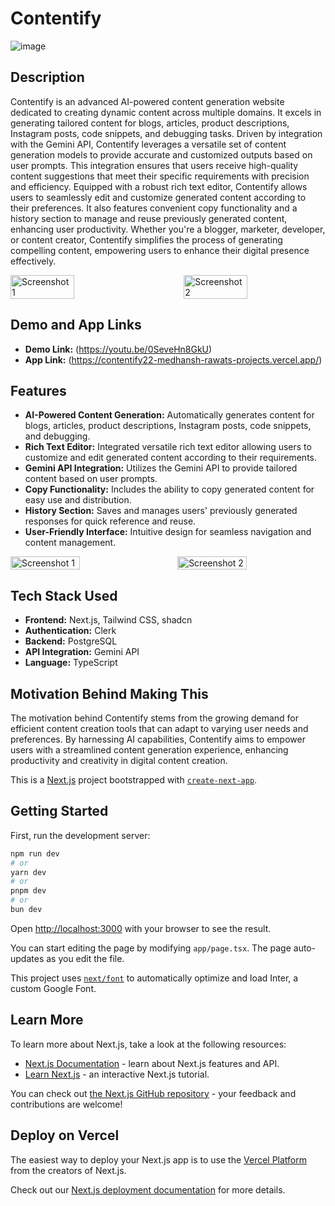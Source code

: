 # Contentify


![image](https://github.com/Maddy2206/Contentify/assets/143317316/8961b180-c63d-4cdc-8e4e-4aacb462c883)


## Description
Contentify is an advanced AI-powered content generation website dedicated to creating dynamic content across multiple domains. It excels in generating tailored content for blogs, articles, product descriptions, Instagram posts, code snippets, and debugging tasks.
Driven by integration with the Gemini API, Contentify leverages a versatile set of content generation models to provide accurate and customized outputs based on user prompts. This integration ensures that users receive high-quality content suggestions that meet their specific requirements with precision and efficiency.
Equipped with a robust rich text editor, Contentify allows users to seamlessly edit and customize generated content according to their preferences. It also features convenient copy functionality and a history section to manage and reuse previously generated content, enhancing user productivity.
Whether you're a blogger, marketer, developer, or content creator, Contentify simplifies the process of generating compelling content, empowering users to enhance their digital presence effectively.

<div style="display: flex; justify-content: space-between; align-items: center;">
    <img src="https://github.com/Maddy2206/Contentify/assets/143317316/0af99ac7-c252-4a73-b526-ad6ab09fce50" alt="Screenshot 1" style="width: 45%; height: auto;">
    <img src="https://github.com/Maddy2206/Contentify/assets/143317316/ffc9c674-f3e3-4299-b0b5-22c115e8eda7" alt="Screenshot 2" style="width: 45%; height: auto;">
</div>


## Demo and App Links
- **Demo Link:** (https://youtu.be/0SeveHn8GkU)
- **App Link:** (https://contentify22-medhansh-rawats-projects.vercel.app/)

## Features
- **AI-Powered Content Generation:** Automatically generates content for blogs, articles, product descriptions, Instagram posts, code snippets, and debugging.
- **Rich Text Editor:** Integrated versatile rich text editor allowing users to customize and edit generated content according to their requirements.
- **Gemini API Integration:** Utilizes the Gemini API to provide tailored content based on user prompts.
- **Copy Functionality:** Includes the ability to copy generated content for easy use and distribution.
- **History Section:** Saves and manages users' previously generated responses for quick reference and reuse.
- **User-Friendly Interface:** Intuitive design for seamless navigation and content management.

<div style="display: flex; justify-content: space-between; align-items: center;">
    <img src="https://github.com/Maddy2206/Contentify/assets/143317316/6c922a6e-0a10-4f59-b210-81493b00c914" alt="Screenshot 1" style="width: 47%; height: auto;">
    <img src="https://github.com/Maddy2206/Contentify/assets/143317316/7709fe6c-0a52-4ed2-953f-175ea08d8ff0" alt="Screenshot 2" style="width: 47%; height: auto;">
</div>


## Tech Stack Used
- **Frontend:** Next.js, Tailwind CSS, shadcn
- **Authentication:** Clerk
- **Backend:** PostgreSQL
- **API Integration:** Gemini API
- **Language:** TypeScript

## Motivation Behind Making This
The motivation behind Contentify stems from the growing demand for efficient content creation tools that can adapt to varying user needs and preferences. By harnessing AI  capabilities, Contentify aims to empower users with a streamlined content generation experience, enhancing productivity and creativity in digital content creation.


This is a [Next.js](https://nextjs.org/) project bootstrapped with [`create-next-app`](https://github.com/vercel/next.js/tree/canary/packages/create-next-app).

## Getting Started

First, run the development server:

```bash
npm run dev
# or
yarn dev
# or
pnpm dev
# or
bun dev
```

Open [http://localhost:3000](http://localhost:3000) with your browser to see the result.

You can start editing the page by modifying `app/page.tsx`. The page auto-updates as you edit the file.

This project uses [`next/font`](https://nextjs.org/docs/basic-features/font-optimization) to automatically optimize and load Inter, a custom Google Font.

## Learn More

To learn more about Next.js, take a look at the following resources:

- [Next.js Documentation](https://nextjs.org/docs) - learn about Next.js features and API.
- [Learn Next.js](https://nextjs.org/learn) - an interactive Next.js tutorial.

You can check out [the Next.js GitHub repository](https://github.com/vercel/next.js/) - your feedback and contributions are welcome!

## Deploy on Vercel

The easiest way to deploy your Next.js app is to use the [Vercel Platform](https://vercel.com/new?utm_medium=default-template&filter=next.js&utm_source=create-next-app&utm_campaign=create-next-app-readme) from the creators of Next.js.

Check out our [Next.js deployment documentation](https://nextjs.org/docs/deployment) for more details.
